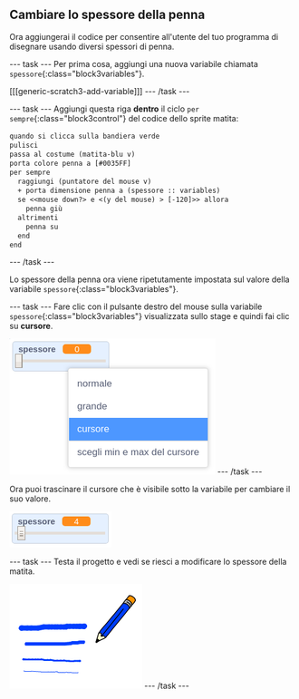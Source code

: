 ## Cambiare lo spessore della penna

Ora aggiungerai il codice per consentire all'utente del tuo programma di disegnare usando diversi spessori di penna.

--- task --- Per prima cosa, aggiungi una nuova variabile chiamata `spessore`{:class="block3variables"}.

[[[generic-scratch3-add-variable]]] --- /task ---

--- task --- Aggiungi questa riga **dentro** il ciclo `per sempre`{:class="block3control"} del codice dello sprite matita:

```blocks3
quando si clicca sulla bandiera verde
pulisci
passa al costume (matita-blu v)
porta colore penna a [#0035FF]
per sempre 
  raggiungi (puntatore del mouse v)
  + porta dimensione penna a (spessore :: variables)
  se <<mouse down?> e <(y del mouse) > [-120]>> allora 
    penna giù
  altrimenti 
    penna su
  end
end
```

--- /task ---

Lo spessore della penna ora viene ripetutamente impostata sul valore della variabile `spessore`{:class="block3variables"}.

--- task --- Fare clic con il pulsante destro del mouse sulla variabile `spessore`{:class="block3variables"} visualizzata sullo stage e quindi fai clic su **cursore**.

![schermata](images/paint-slider.png) --- /task ---

Ora puoi trascinare il cursore che è visibile sotto la variabile per cambiare il suo valore.

![screenshot](images/paint-slider-change.png)

--- task --- Testa il progetto e vedi se riesci a modificare lo spessore della matita.

![screenshot](images/paint-width-test.png) --- /task ---